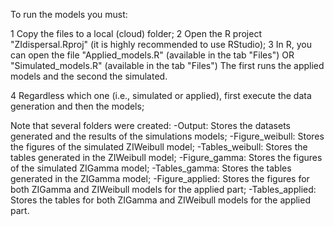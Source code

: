 To run the models you must:

1 Copy the files to a local (cloud) folder;
2 Open the R project "ZIdispersal.Rproj" (it is highly recommended to use RStudio);
3 In R, you can open the file
  "Applied_models.R" (available in the tab "Files")
  OR
  "Simulated_models.R" (available in the tab "Files")
The first runs the applied models and the second the simulated.

4 Regardless which one (i.e., simulated or applied), first execute the data generation and then the models;

Note that several folders were created:
-Output: Stores the datasets generated and the results of the simulations models;
-Figure_weibull: Stores the figures of the simulated ZIWeibull model;
-Tables_weibull: Stores the tables generated in the ZIWeibull model;
-Figure_gamma: Stores the figures of the simulated ZIGamma model;
-Tables_gamma: Stores the tables generated in the ZIGamma model;
-Figure_applied: Stores the figures for both ZIGamma and ZIWeibull models for the applied part;
-Tables_applied: Stores the tables for both ZIGamma and ZIWeibull models for the applied part.
